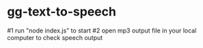 # gg-text-to-speech
#1
run "node index.js" to start
#2
open mp3 output file in your local computer to check speech output
